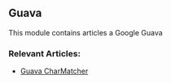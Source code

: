 ## Guava

This module contains articles a Google Guava

### Relevant Articles: 

- [Guava CharMatcher](https://www.baeldung.com/guava-string-charmatcher)
